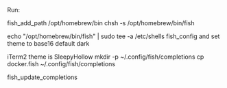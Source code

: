 Run:

fish_add_path /opt/homebrew/bin
chsh -s /opt/homebrew/bin/fish

echo "/opt/homebrew/bin/fish" | sudo tee -a /etc/shells
fish_config and set theme to base16 default dark

iTerm2 theme is SleepyHollow
mkdir -p ~/.config/fish/completions
cp docker.fish ~/.config/fish/completions

fish_update_completions

